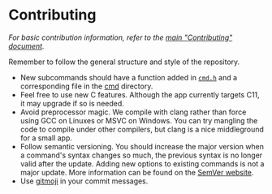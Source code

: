 # Contributing

*For basic contribution information, refer to the
[main "Contributing" document][main].*

Remember to follow the general structure and style of the repository.

* New subcommands should have a function added in [`cmd.h`][cmdh] and a
    corresponding file in the [cmd](cmddir) directory.
* Feel free to use new C features. Although the app currently targets C11, it
    may upgrade if so is needed.
* Avoid preprocessor magic. We compile with clang rather than force using GCC
    on Linuxes or MSVC on Windows. You can try mangling the code to compile
    under other compilers, but clang is a nice middleground for a small app.
* Follow semantic versioning. You should increase the major version when a
    command's syntax changes so much, the previous syntax is no longer valid
    after the update. Adding new options to existing commands is not a major
    update. More information can be found on the [SemVer website][semver].
* Use [gitmoji][gitmoji] in your commit messages.

[cmdh]: include/cmd.h
[cmddir]: src/ddd/cmd/

[semver]: https://semver.org/

[gitmoji]: https://gitmoji.dev/

[main]: https://github.com/qeaml/qeaml/blob/main/CONTRIBUTING.md
